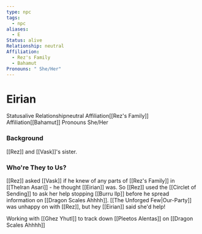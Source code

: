 ```yaml
---
type: npc
tags:
  - npc
aliases:
  - E
Status: alive
Relationship: neutral
Affiliation:
  - Rez's Family
  - Bahamut
Pronouns: " She/Her"
---
```


# Eirian
<span class="dataview inline-field"><span class="inline-field-key">Status</span><span class="inline-field-value">alive</span></span>
<span class="dataview inline-field"><span class="inline-field-key">Relationship</span><span class="inline-field-value">neutral</span></span>
<span class="dataview inline-field"><span class="inline-field-key">Affiliation</span><span class="inline-field-value">[[Rez's Family]]</span></span>
<span class="dataview inline-field"><span class="inline-field-key">Affiliation</span><span class="inline-field-value">[[Bahamut]]</span></span>
<span class="dataview inline-field"><span class="inline-field-key">Pronouns</span><span class="inline-field-value"> She/Her</span></span>


### Background
[[Rez]] and [[Vask]]'s sister.

### Who're They to Us?
[[Rez]] asked [[Vask]] if he knew of any parts of [[Rez's Family]] in [[Thelran Asari]] - he thought [[Eirian]] was. So [[Rez]] used the [[Circlet of Sending]] to ask her help stopping [[Burru Ilp]] before he spread information on [[Dragon Scales Ahhhh]]. [[The Unforged Few|Our-Party]] was unhappy on with [[Rez]], but hey [[Eirian]] said she'd help! 

Working with [[Ghez Yhutl]] to track down [[Pleetos Alentas]] on [[Dragon Scales Ahhhh]]
